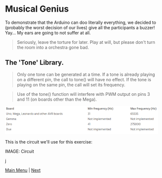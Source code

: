 # Musical Genius

To demonstrate that the Arduino can doo literally everything, we decided to (probably the worst decision of our lives) give all the participants a buzzer! Yay... My ears are going to not suffer at all.

> Seriously, leave the torture for later. Play at will, but please don't turn the room into a orchestra gone bad.

## The 'Tone' Library.

> Only one tone can be generated at a time. If a tone is already playing on a different pin, the call to tone() will have no effect. If the tone is playing on the same pin, the call will set its frequency.

> Use of the tone() function will interfere with PWM output on pins 3 and 11 (on boards other than the Mega).

![Frequencies](./images/tone.png "Frequencies") </br>

This is the circuit we'll use for this exercise:

IMAGE: Circuit

j

[Main Menu](../README.md) | [Next](./stopEverything.md)
